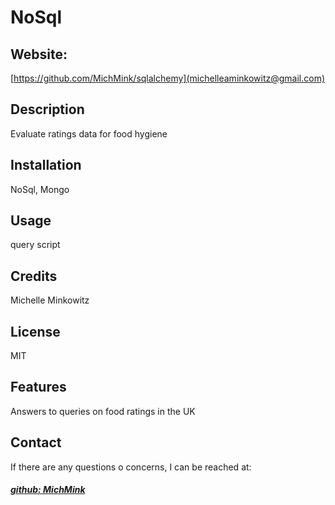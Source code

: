 # NoSql

## Website: 
[https://github.com/MichMink/sqlalchemy](michelleaminkowitz@gmail.com)

## Description
Evaluate ratings data for food hygiene

## Installation
NoSql, Mongo

## Usage
query script

## Credits
Michelle Minkowitz

## License
MIT

## Features
Answers to queries on food ratings in the UK



## Contact
If there are any questions o concerns, I can be reached at:
##### [github: MichMink](https://github.com/MichMink)